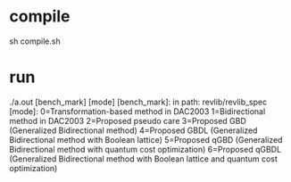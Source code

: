 # compile
sh compile.sh

# run
./a.out [bench_mark] [mode]
  [bench_mark]: in path: revlib/revlib_spec
  [mode]: 0=Transformation-based method in DAC2003
          1=Bidirectional method in DAC2003
          2=Proposed pseudo care
          3=Proposed GBD   (Generalized Bidirectional method)
          4=Proposed GBDL  (Generalized Bidirectional method with Boolean lattice)
          5=Proposed qGBD  (Generalized Bidirectional method with quantum cost optimization)
          6=Proposed qGBDL (Generalized Bidirectional method with Boolean lattice and quantum cost optimization)
  
